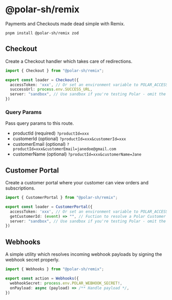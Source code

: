 # @polar-sh/remix

Payments and Checkouts made dead simple with Remix.

`pnpm install @polar-sh/remix zod`

## Checkout

Create a Checkout handler which takes care of redirections.

```typescript
import { Checkout } from "@polar-sh/remix";

export const loader = Checkout({
  accessToken: 'xxx', // Or set an environment variable to POLAR_ACCESS_TOKEN
  successUrl: process.env.SUCCESS_URL,
  server: "sandbox", // Use sandbox if you're testing Polar - omit the parameter or pass 'production' otherwise
})
```

### Query Params

Pass query params to this route.

- productId (required) `?productId=xxx`
- customerId (optional) `?productId=xxx&customerId=xxx`
- customerEmail (optional) `?productId=xxx&customerEmail=janedoe@gmail.com`
- customerName (optional) `?productId=xxx&customerName=Jane`

## Customer Portal

Create a customer portal where your customer can view orders and subscriptions.

```typescript
import { CustomerPortal } from "@polar-sh/remix";

export const loader = CustomerPortal({
  accessToken: 'xxx', // Or set an environment variable to POLAR_ACCESS_TOKEN
  getCustomerId: (event) => "", // Fuction to resolve a Polar Customer ID
  server: "sandbox", // Use sandbox if you're testing Polar - omit the parameter or pass 'production' otherwise
})
```

## Webhooks

A simple utility which resolves incoming webhook payloads by signing the webhook secret properly.

```typescript
import { Webhooks } from "@polar-sh/remix";

export const action = Webhooks({
  webhookSecret: process.env.POLAR_WEBHOOK_SECRET!,
  onPayload: async (payload) => /** Handle payload */,
})
```
